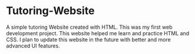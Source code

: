﻿# Tutoring-Website
A simple tutoring Website created with HTML. This was my first web development project. This website helped me learn and practice HTML and CSS. I plan to update this website in the future with better and more advanced UI features.
